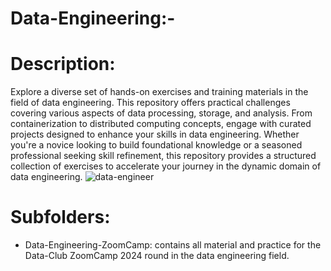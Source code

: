 # Data-Engineering:-
# Description:
Explore a diverse set of hands-on exercises and training materials in the field of data engineering. This repository offers practical challenges covering various aspects of data processing, storage, and analysis. From containerization to distributed computing concepts, engage with curated projects designed to enhance your skills in data engineering. Whether you're a novice looking to build foundational knowledge or a seasoned professional seeking skill refinement, this repository provides a structured collection of exercises to accelerate your journey in the dynamic domain of data engineering.
![data-engineer](https://github.com/HashimGharip/Data-Enginerring/assets/47179267/2e4fe8df-bee5-4eb2-9405-69cd9744e14f)
# Subfolders:
- Data-Engineering-ZoomCamp: contains all material and practice for the Data-Club ZoomCamp 2024 round in the data engineering field.
